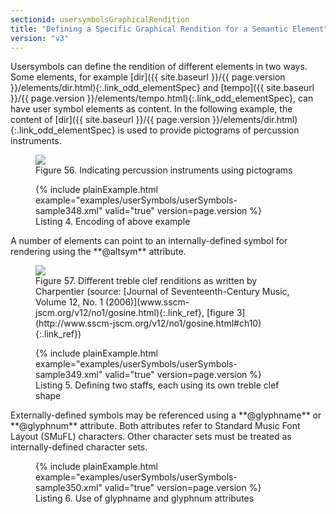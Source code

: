 ```yaml
---
sectionid: usersymbolsGraphicalRendition
title: "Defining a Specific Graphical Rendition for a Semantic Element"
version: "v3"
---
```




Usersymbols can define the rendition of different elements in two ways. Some elements,
for
example [dir]({{ site.baseurl }}/{{ page.version }}/elements/dir.html){:.link_odd_elementSpec} and [tempo]({{ site.baseurl }}/{{ page.version }}/elements/tempo.html){:.link_odd_elementSpec}, can have user symbol
elements as content. In the following example, the content of [dir]({{ site.baseurl }}/{{ page.version }}/elements/dir.html){:.link_odd_elementSpec} is
used to provide pictograms of percussion instruments.

<figure class="figure">
   <img src="{{ site.baseurl }}/images/Images/modules/usersymbols/percussion.png" class="img-responsive"></img>
   <figcaption class="figure-caption">Figure 56. Indicating percussion instruments using pictograms</figcaption>
</figure>

<figure class="figure">{% include plainExample.html example="examples/userSymbols/userSymbols-sample348.xml" valid="true" version=page.version %}
   
   <figcaption class="figure-caption">Listing 4. Encoding of above example</figcaption>
</figure>
A number of elements can point to an internally-defined symbol for rendering using
the
**@altsym** attribute.


<figure class="figure">
   <img src="{{ site.baseurl }}/images/Images/modules/usersymbols/charpentier.png" class="img-responsive"></img>
   <figcaption class="figure-caption">Figure 57. Different treble clef renditions as written by Charpentier (source: [Journal of Seventeenth-Century Music,
      Volume 12, No. 1 (2006)](www.sscm-jscm.org/v12/no1/gosine.html){:.link_ref}, [figure 3](http://www.sscm-jscm.org/v12/no1/gosine.html#ch10){:.link_ref})
   </figcaption>
</figure>

<figure class="figure">{% include plainExample.html example="examples/userSymbols/userSymbols-sample349.xml" valid="true" version=page.version %}
   
   <figcaption class="figure-caption">Listing 5. Defining two staffs, each using its own treble clef shape</figcaption>
</figure>
Externally-defined symbols may be referenced using a **@glyphname** or
**@glyphnum** attribute. Both attributes refer to Standard Music Font Layout (SMuFL)
characters. Other character sets must be treated as internally-defined character sets.


<figure class="figure">{% include plainExample.html example="examples/userSymbols/userSymbols-sample350.xml" valid="true" version=page.version %}
   
   <figcaption class="figure-caption">Listing 6. Use of glyphname and glyphnum attributes</figcaption>
</figure>
